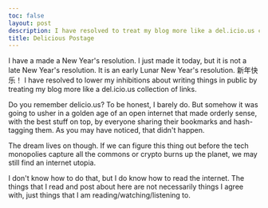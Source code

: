 ```yaml
---
toc: false
layout: post
description: I have resolved to treat my blog more like a del.icio.us collection of links.
title: Delicious Postage
---
```


I have a made a New Year's resolution. I just made it today, but it is not a late New Year's resolution. It is an early Lunar New Year's resolution. 新年快乐！
I have resolved to lower my inhibitions about writing things in public by treating my blog more like a del.icio.us collection of links.

Do you remember delicio.us? To be honest, I barely do. But somehow it was going to usher in a golden age of an open internet that made orderly sense, with the best stuff on top,
by everyone sharing their bookmarks and hash-tagging them. As you may have noticed, that didn't happen.

The dream lives on though. If we can figure this thing out before the tech monopolies capture all the commons or crypto burns up the planet, we may still find an internet utopia.

I don't know how to do that, but I do know how to read the internet. 
The things that I read and post about here are not necessarily things I agree with, just things that I am reading/watching/listening to.
